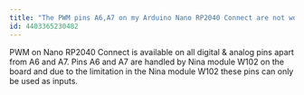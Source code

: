 ```yaml
---
title: "The PWM pins A6,A7 on my Arduino Nano RP2040 Connect are not working"
id: 4403365230482
---
```


PWM on Nano RP2040 Connect is available on all digital & analog pins apart from A6 and A7. Pins A6 and A7 are handled by Nina module W102 on the board and due to the limitation in the Nina module W102 these pins can only be used as inputs.

